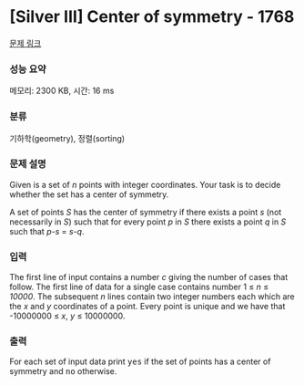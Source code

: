 # [Silver III] Center of symmetry - 1768 

[문제 링크](https://www.acmicpc.net/problem/1768) 

### 성능 요약

메모리: 2300 KB, 시간: 16 ms

### 분류

기하학(geometry), 정렬(sorting)

### 문제 설명

<p>Given is a set of <em>n</em> points with integer coordinates. Your task is to decide whether the set has a center of symmetry.</p>

<p>A set of points <em>S</em> has the center of symmetry if there exists a point <em>s</em> (not necessarily in <em>S</em>) such that for every point <em>p</em> in <em>S</em> there exists a point <em>q</em> in <em>S</em> such that <em>p-s</em> = <em>s-q</em>.</p>

### 입력 

 <p>The first line of input contains a number <em>c</em> giving the number of cases that follow. The first line of data for a single case contains number 1 ≤ <em>n</em> ≤ <em>10000</em>. The subsequent <em>n</em> lines contain two integer numbers each which are the <em>x</em> and <em>y</em> coordinates of a point. Every point is unique and we have that -10000000 ≤ <em>x</em>, <em>y</em> ≤ 10000000.</p>

### 출력 

 <p>For each set of input data print <tt>yes</tt> if the set of points has a center of symmetry and <tt>no</tt> otherwise.</p>

